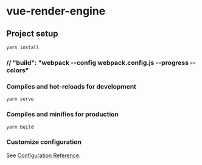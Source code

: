 # vue-render-engine

## Project setup
```
yarn install
```
### // "build": "webpack --config webpack.config.js --progress --colors"
### Compiles and hot-reloads for development
```
yarn serve
```

### Compiles and minifies for production
```
yarn build
```

### Customize configuration
See [Configuration Reference](https://cli.vuejs.org/config/).
